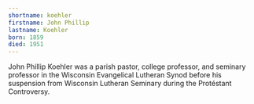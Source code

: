 ```yaml
---
shortname: koehler
firstname: John Phillip
lastname: Koehler
born: 1859
died: 1951
---
```


John Phillip Koehler was a parish pastor, college professor, and seminary professor in the Wisconsin Evangelical Lutheran Synod before his suspension from Wisconsin Lutheran Seminary during the Protéstant Controversy.